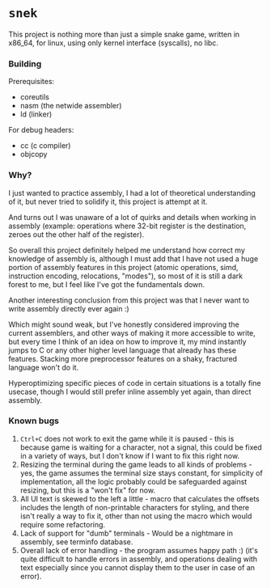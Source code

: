 # `snek`

This project is nothing more than just a simple snake game, written in x86_64, for linux, using only kernel interface (syscalls), no libc.

### Building

Prerequisites:
- coreutils
- nasm (the netwide assembler)
- ld (linker)

For debug headers:
- cc (c compiler)
- objcopy

### Why?

I just wanted to practice assembly, I had a lot of theoretical understanding of it, but never tried to solidify it, this project is attempt at it.

And turns out I was unaware of a lot of quirks and details when working in assembly (example: operations where 32-bit register is the destination, zeroes out the other half of the register).

So overall this project definitely helped me understand how correct my knowledge of assembly is, although I must add that I have not used a huge portion of assembly features in this project (atomic operations, simd, instruction encoding, relocations, "modes"), so most of it is still a dark forest to me, but I feel like I've got the fundamentals down.

Another interesting conclusion from this project was that I never want to write assembly directly ever again :)

Which might sound weak, but I've honestly considered improving the current assemblers, and other ways of making it more accessible to write, but every time I think of an idea on how to improve it, my mind instantly jumps to C or any other higher level language that already has these features. Stacking more preprocessor features on a shaky, fractured language won't do it.

Hyperoptimizing specific pieces of code in certain situations is a totally fine usecase, though I would still prefer inline assembly yet again, than direct assembly.

### Known bugs

1) `Ctrl+C` does not work to exit the game while it is paused - this is because game is waiting for a character, not a signal, this could be fixed in a variety of ways, but I don't know if I want to fix this right now.
2) Resizing the terminal during the game leads to all kinds of problems - yes, the game assumes the terminal size stays constant, for simplicity of implementation, all the logic probably could be safeguarded against resizing, but this is a "won't fix" for now.
3) All UI text is skewed to the left a little - macro that calculates the offsets includes the length of non-printable characters for styling, and there isn't really a way to fix it, other than not using the macro which would require some refactoring.
4) Lack of support for "dumb" terminals - Would be a nightmare in assembly, see terminfo database.
5) Overall lack of error handling - the program assumes happy path :) (it's quite difficult to handle errors in assembly, and operations dealing with text especially since you cannot display them to the user in case of an error).
